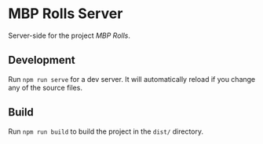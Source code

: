 # MBP Rolls Server

Server-side for the project *MBP Rolls*.

## Development

Run `npm run serve` for a dev server. It will automatically reload if you change any of the source files.

## Build

Run `npm run build` to build the project in the `dist/` directory.
